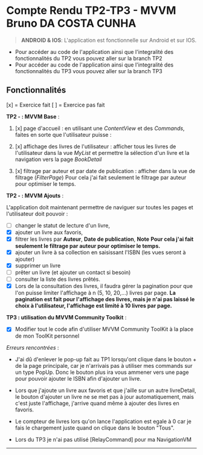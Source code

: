 # **Compte Rendu TP2-TP3 - MVVM Bruno DA COSTA CUNHA**

> **ANDROID & IOS**: L'application est fonctionnelle sur Android et sur IOS. 

- Pour accéder au code de l'application ainsi que l'integralité des fonctionnalités du TP2 vous pouvez aller sur la branch TP2
- Pour accéder au code de l'application ainsi que l'integralité des fonctionnalités du TP3 vous pouvez aller sur la branch TP3

## Fonctionnalités

[x] = Exercice fait
[ ] = Exercice pas fait


**TP2 - : MVVM Base** : 
1. [x] page d'accueil : en utilisant une _ContentView_ et des _Commands_, faites en sorte que l'utilisateur puisse :
      
2. [x] affichage des livres de l'utilisateur : afficher tous les livres de l'utilisateur dans la vue _MyList_ et permettre la sélection d'un livre et la navigation vers la page _BookDetail_
  
3. [x] filtrage par auteur et par date de publication : afficher dans la vue de filtrage (_FilterPage_)
	Pour cela j'ai fait seulement le filtrage par auteur pour optimiser le temps.
    
  
**TP2 - : MVVM Ajouts** :  

L'application doit maintenant permettre de naviguer sur toutes les pages et l'utilisateur doit pouvoir :
- [ ] changer le statut de lecture d'un livre,
- [x] ajouter un livre aux favoris,
- [x] filtrer les livres par **Auteur**, **Date de publication**, **Note**
  **Pour cela j'ai fait seulement le filtrage par auteur pour optimiser le temps.**
- [x] ajouter un livre à sa collection en saisissant l'ISBN (les vues seront à ajouter)
- [x] supprimer un livre
- [ ] prêter un livre (et ajouter un contact si besoin)
- [ ] consulter la liste des livres prêtés. 
- [x] Lors de la consultation des livres, il faudra gérer la pagination pour que l'on puisse limiter l'affichage à n (5, 10, 20,...) livres par page.
  **La pagination est fait pour l'affichage des livres, mais je n'ai pas laissé le choix à l'utilisateur, l'affichage est limité à 10 livres par page.**

**TP3 : utilisation du MVVM Community Toolkit** :

- [X] Modifier tout le code afin d'utiliser MVVM Community ToolKit à la place de mon ToolKit personnel
  
_Erreurs rencontrées_ :
* J'ai dû d'enlever le pop-up fait au TP1 lorsqu'ont clique dans le bouton + de la page principale, car je n'arrivais pas à utiliser mes commands sur un type PopUp. Donc le bouton plus ira vous ammener vers une page pour pouvoir ajouter le ISBN afin d'ajouter un livre.

* Lors que j'ajoute un livre aux favoris et que j'aille sur un autre livreDetail, le bouton d'ajouter un livre ne se met pas à jour automatiquement, mais c'est juste l'affichage, j'arrive quand même à ajouter des livres en favoris.

* Le compteur de livres lors qu'on lance l'application est egale à 0 car je fais le chargement juste quand on clique dans le bouton "Tous".

* Lors du TP3 je n'ai pas utilisé [RelayCommand] pour ma NavigationVM
  

*******